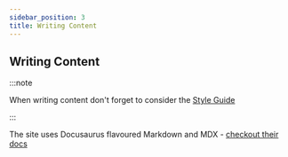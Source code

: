 ```yaml
---
sidebar_position: 3
title: Writing Content
---
```


## Writing Content

:::note

When writing content don't forget to consider the [Style Guide](./../style-guide)

:::

The site uses Docusaurus flavoured Markdown and MDX - [checkout their docs](https://docusaurus.io/docs)